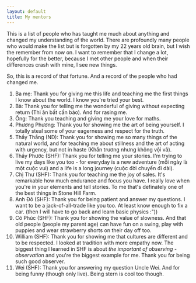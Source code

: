 ```yaml
---
layout: default
title: My mentors
---
```


This is a list of people who has taught me much about anything and changed my understanding of the world. There are profoundly many people who would make the list but is forgotten by my 22 years old brain, but I wish the remember from now on. I want to remember that I change a lot, hopefully for the better, because I met other people and when their differences crash with mine, I see new things. 

So, this is a record of that fortune. And a record of the people who had changed me. 

1. Ba mẹ: Thank you for giving me this life and teaching me the first things I know about the world. I know you're tried your best. 
2. Bà: Thank you for telling me the wonderful of giving without expecting return (Thi ân bất cần báo). And for rasing me.
3. Ông: Thank you teaching and giving me your love for maths.
4. Phương Phương: Thank you for showing me the art of being yourself. I totally steal some of your eagerness and respect for the truth. 
5. Thầy Thắng (ND): Thank you for showing me so many things of the natural world, and for teaching me about stillness and the art of acting with urgency, but not in haste (Khẩn trương nhưng không vội vã).
6. Thầy Phước (SHF): Thank you for telling me your stories. I'm trying to live my days like you too - for everyday is a new adventure (mỗi ngày là một cuộc vui) and a life is a long journey (cuộc đời chuyến đi dài).
7. Chị Thư (SHF): Thank you for teaching me the joy of sales. It's remarkable how much endurance and focus you have. I really love when you're in your elements and tell stories. To me that's definately one of the best things in Stone Hill Farm.
8. Anh Đô (SHF): Thank you for being patient and answer my questions. I want to be a jack-of-all-trade like you too. At least know enough to fix a car. (then I will have to go back and learn basic physics :"))
9. Cô Phúc (SHF): Thank you for showing the value of slowness. And that old people (people my parent age) can have fun on a swing, play with puppies and wear strawberry shorts on their day off too.
10. William (SHF): Thank you for showing me that cultures are different and to be respected. I looked at tradition with more empathy now. The biggest thing I learned in SHF is about *the important of observing - observation* and you're the biggest example for me. Thank you for being such good observer.
11. Wei (SHF): Thank you for answering my question Uncle Wei. And for being funny (though only live). Being stern is cool too though.
